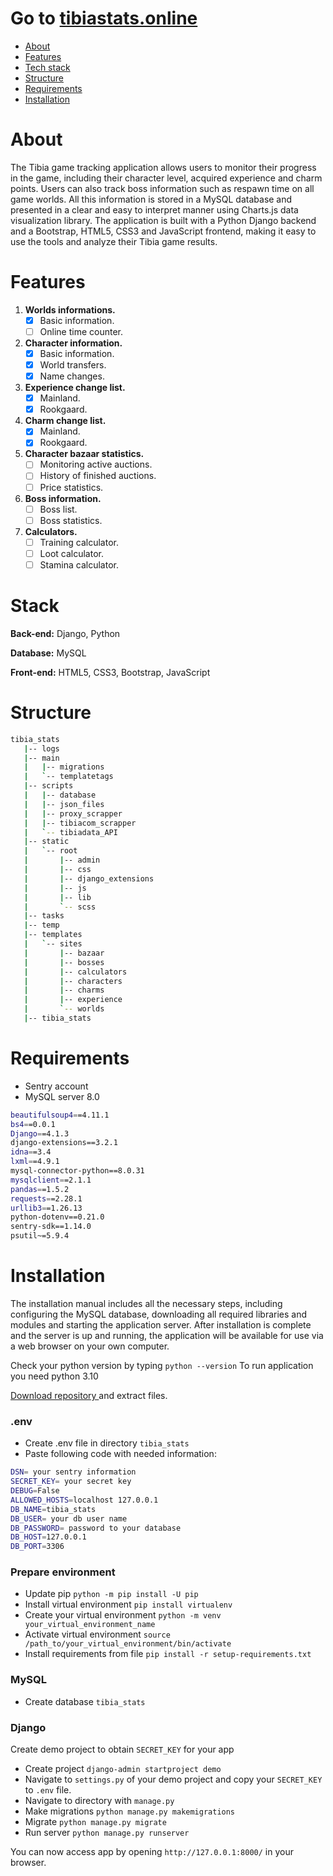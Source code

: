 <p align="center">
<h1>Go to <a href="https://www.tibiastats.online/">tibiastats.online</a></h1>


- [About](#about)
- [Features](#features)
- [Tech stack](#stack)
- [Structure](#structure)
- [Requirements](#requirements)
- [Installation](#installation)


# About
The Tibia game tracking application allows users to monitor their progress in the game, including
their character level, acquired experience and charm points. Users can also track boss information
such as respawn time on all game worlds. All this information is stored in a MySQL database 
and presented in a clear and easy to interpret manner using Charts.js data visualization library.
The application is built with a Python Django backend and a Bootstrap, HTML5, CSS3 
and JavaScript frontend, making it easy to use the tools and analyze their Tibia game results.

# Features

1. **Worlds informations.**
    - [x] Basic information.
    - [ ] Online time counter.
2. **Character information.**
    - [x] Basic information.
    - [x] World transfers.
    - [x] Name changes.
3. **Experience change list.**
    - [x] Mainland.
    - [x] Rookgaard.
4. **Charm change list.**
    - [x] Mainland.
    - [x] Rookgaard.
5. **Character bazaar statistics.**
    - [ ] Monitoring active auctions.
    - [ ] History of finished auctions.
    - [ ] Price statistics.
6. **Boss information.**
    - [ ] Boss list.
    - [ ] Boss statistics.
7. **Calculators.**
   - [ ] Training calculator.
   - [ ] Loot calculator.
   - [ ] Stamina calculator.

# Stack

**Back-end:** Django, Python

**Database:** MySQL

**Front-end:** HTML5, CSS3, Bootstrap, JavaScript

# Structure
```bash
tibia_stats
   |-- logs
   |-- main
   |   |-- migrations
   |   `-- templatetags
   |-- scripts
   |   |-- database
   |   |-- json_files
   |   |-- proxy_scrapper
   |   |-- tibiacom_scrapper
   |   `-- tibiadata_API
   |-- static
   |   `-- root
   |       |-- admin
   |       |-- css
   |       |-- django_extensions
   |       |-- js
   |       |-- lib
   |       `-- scss
   |-- tasks
   |-- temp
   |-- templates
   |   `-- sites
   |       |-- bazaar
   |       |-- bosses
   |       |-- calculators
   |       |-- characters
   |       |-- charms
   |       |-- experience
   |       `-- worlds
   |-- tibia_stats
```


# Requirements
- Sentry account
- MySQL server 8.0

```bash
beautifulsoup4==4.11.1
bs4==0.0.1
Django==4.1.3
django-extensions==3.2.1
idna==3.4
lxml==4.9.1
mysql-connector-python==8.0.31
mysqlclient==2.1.1
pandas==1.5.2
requests==2.28.1
urllib3==1.26.13
python-dotenv==0.21.0
sentry-sdk==1.14.0
psutil~=5.9.4
```

# Installation

The installation manual includes all the necessary steps, including configuring the MySQL database,
downloading all required libraries and modules and starting the application server.
After installation is complete and the server is up and running, the application will be available
for use via a web browser on your own computer.

Check your python version by typing
```python --version``` To run application you need python 3.10

<a href="https://github.com/jakubg89/tibia_stats/archive/refs/heads/main.zip">Download repository </a>
and extract files.

### .env
- Create .env file in directory ```tibia_stats```
- Paste following code with needed information:
```bash
DSN= your sentry information
SECRET_KEY= your secret key
DEBUG=False
ALLOWED_HOSTS=localhost 127.0.0.1
DB_NAME=tibia_stats
DB_USER= your db user name
DB_PASSWORD= password to your database
DB_HOST=127.0.0.1
DB_PORT=3306
```

### Prepare environment
- Update pip ```python -m pip install -U pip```
- Install virtual environment ```pip install virtualenv```
- Create your virtual environment ```python -m venv your_virtual_environment_name```
- Activate virtual environment ```source /path_to/your_virtual_environment/bin/activate```
- Install requirements from file ```pip install -r setup-requirements.txt```

### MySQL
- Create database ```tibia_stats```

### Django
Create demo project to obtain ```SECRET_KEY``` for your app

- Create project ```django-admin startproject demo```
- Navigate to ```settings.py``` of your demo project and copy your ```SECRET_KEY``` to
```.env``` file.
- Navigate to directory with ```manage.py```
- Make migrations ```python manage.py makemigrations```
- Migrate ```python manage.py migrate```
- Run server ```python manage.py runserver```

You can now access app by opening ```http://127.0.0.1:8000/``` in your browser.

